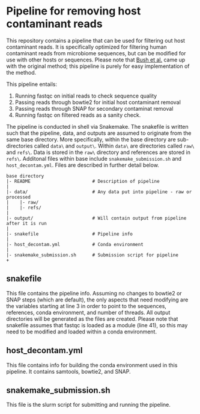 # Pipeline for removing host contaminant reads

This repository contains a pipeline that can be used for filtering out host contaminant reads. It is specifically optimized for filtering human contaminant reads from microbiome sequences, but can be modified for use with other hosts or sequences. Please note that [Bush et al.](https://www.ncbi.nlm.nih.gov/pmc/articles/PMC7478626/) came up with the original method; this pipeline is purely for easy implementation of the method.

This pipeline entails:
1. Running fastqc on initial reads to check sequence quality
2. Passing reads through bowtie2 for initial host contaminant removal
3. Passing reads through SNAP for secondary contaminat removal
4. Running fastqc on filtered reads as a sanity check.

The pipeline is conducted in shell via Snakemake. The snakefile is written such that the pipeline, data, and outputs are assumed to originate from the same base directory. More specifically, within the base directory are sub-directories called `data\` and `output\`. Within `data\` are directories called `raw\` and `refs\`. Data is stored in the `raw\` directory and references are stored in `refs\`. Additonal files within base include `snakemake_submission.sh` and `host_decontam.yml`. Files are described in further detail below.

```
base directory
|- README		                # Description of pipeline
|
|- data/		                # Any data put into pipeline - raw or processed
|    |- raw/		          
|    |- refs/
|
|- output/		                # Will contain output from pipeline after it is run
|
|- snakefile		            # Pipeline info
|
|- host_decontam.yml		    # Conda environment
|
|- snakemake_submission.sh		# Submission script for pipeline
+
```

## snakefile
This file contains the pipeline info. Assuming no changes to bowtie2 or SNAP steps (which are default), the only aspects that need modifying are the variables starting at line 3 in order to point to the sequences, references, conda environment, and number of threads. All output directories will be generated as the files are created. Please note that snakefile assumes that fastqc is loaded as a module (line 41), so this may need to be modified and loaded within a conda environment.

## host_decontam.yml
This file contains info for building the conda environment used in this pipeline. It contains samtools, bowtie2, and SNAP. 

## snakemake_submission.sh
This file is the slurm script for submitting and running the pipeline.